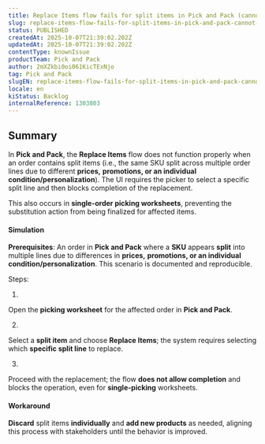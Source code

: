 ```yaml
---
title: Replace Items flow fails for split items in Pick and Pack (cannot complete replacement)
slug: replace-items-flow-fails-for-split-items-in-pick-and-pack-cannot-complete-replacement
status: PUBLISHED
createdAt: 2025-10-07T21:39:02.202Z
updatedAt: 2025-10-07T21:39:02.202Z
contentType: knownIssue
productTeam: Pick and Pack
author: 2mXZkbi0oi061KicTExNjo
tag: Pick and Pack
slugEN: replace-items-flow-fails-for-split-items-in-pick-and-pack-cannot-complete-replacement
locale: en
kiStatus: Backlog
internalReference: 1303803
---
```


## Summary


In **Pick and Pack**, the **Replace Items** flow does not function properly when an order contains split items (i.e., the same SKU split across multiple order lines due to different **prices,** **promotions, or an individual condition/personalization**). The UI requires the picker to select a specific split line and then blocks completion of the replacement.

This also occurs in **single-order picking worksheets**, preventing the substitution action from being finalized for affected items.


#### Simulation


**Prerequisites**: An order in **Pick and Pack** where a **SKU** appears **split** into multiple lines due to differences in **prices,** **promotions, or an individual condition/personalization**. This scenario is documented and reproducible.

Steps:

1.

Open the **picking worksheet** for the affected order in **Pick and Pack**.



2.

Select a **split item** and choose **Replace Items**; the system requires selecting which **specific split line** to replace.



3.

Proceed with the replacement; the flow **does not allow completion** and blocks the operation, even for **single-picking** worksheets.





#### Workaround


**Discard** split items **individually** and **add new products** as needed, aligning this process with stakeholders until the behavior is improved.



